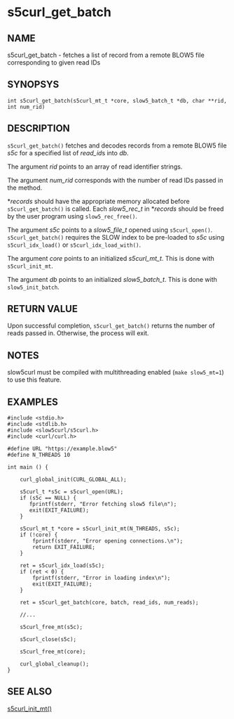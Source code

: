 # s5curl_get_batch

## NAME
s5curl_get_batch - fetches a list of record from a remote BLOW5 file corresponding to given read IDs

## SYNOPSYS
`int s5curl_get_batch(s5curl_mt_t *core, slow5_batch_t *db, char **rid, int num_rid)`

## DESCRIPTION
`s5curl_get_batch()` fetches and decodes records from a remote BLOW5 file *s5c* for a specified list of *read_id*s into *db*.

The argument *rid* points to an array of read identifier strings.

The argument *num_rid* corresponds with the number of read IDs passed in the method.

**records* should have the appropriate memory allocated before `s5curl_get_batch()` is called. Each *slow5_rec_t* in **records* should be freed by the user program using `slow5_rec_free()`.

The argument *s5c* points to a *slow5_file_t* opened using `s5curl_open()`. `s5curl_get_batch()` requires the SLOW index to be pre-loaded to *s5c* using `s5curl_idx_load()` or `s5curl_idx_load_with()`.

The argument *core* points to an initialized *s5curl_mt_t*. This is done with `s5curl_init_mt`.

The argument *db* points to an initialized *slow5_batch_t*. This is done with `slow5_init_batch`.

## RETURN VALUE
Upon successful completion, `s5curl_get_batch()` returns the number of reads passed in. Otherwise, the process will exit.

## NOTES
slow5curl must be compiled with multithreading enabled (`make slow5_mt=1`) to use this feature.

## EXAMPLES
```
#include <stdio.h>
#include <stdlib.h>
#include <slow5curl/s5curl.h>
#include <curl/curl.h>

#define URL "https://example.blow5"
#define N_THREADS 10

int main () {

    curl_global_init(CURL_GLOBAL_ALL);

    s5curl_t *s5c = s5curl_open(URL);
    if (s5c == NULL) {
       fprintf(stderr, "Error fetching slow5 file\n");
       exit(EXIT_FAILURE);
    }
    
    s5curl_mt_t *core = s5curl_init_mt(N_THREADS, s5c);
    if (!core) {
        fprintf(stderr, "Error opening connections.\n");
        return EXIT_FAILURE;
    }

    ret = s5curl_idx_load(s5c);
    if (ret < 0) {
        fprintf(stderr, "Error in loading index\n");
        exit(EXIT_FAILURE);
    }

    ret = s5curl_get_batch(core, batch, read_ids, num_reads);

    //...

    s5curl_free_mt(s5c);

    s5curl_close(s5c);

    s5curl_free_mt(core);

    curl_global_cleanup();
}
```

## SEE ALSO
[s5curl_init_mt()](s5curl_init_mt.md)